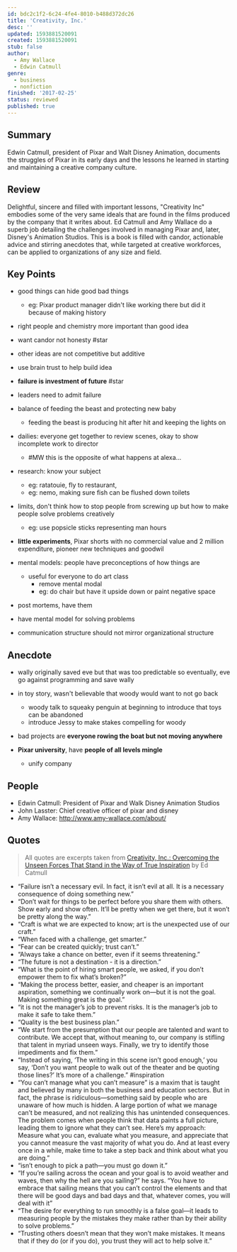 ```yaml
---
id: bdc2c1f2-6c24-4fe4-8010-b488d372dc26
title: 'Creativity, Inc.'
desc: ''
updated: 1593881520091
created: 1593881520091
stub: false
author:
  - Amy Wallace
  - Edwin Catmull
genre:
  - business
  - nonfiction
finished: '2017-02-25'
status: reviewed
published: true
---
```


## Summary
Edwin Catmull, president of Pixar and Walt Disney Animation, documents the struggles of Pixar in its early days and the lessons he learned in starting and maintaining a creative company culture.

## Review

Delightful, sincere and filled with important lessons, "Creativity Inc" embodies some of the very same ideals that are found in the films produced by the company that it writes about. Ed Catmull  and Amy Wallace do a superb job detailing the challenges involved in managing Pixar and, later,  Disney's Animation Studios. This is a book is filled with candor, actionable advice and stirring anecdotes that, while targeted at creative workforces, can be applied to organizations of any size and field.

## Key Points
- good things can hide good bad things
    - eg: Pixar product manager didn't like working there but did it because of making history
- right people and chemistry more important than good idea
- want candor not honesty #star
- other ideas are not competitive but additive
- use brain trust to help build idea
- **failure is investment of future** #star
- leaders need to admit failure

- balance of feeding the beast and protecting new baby
    - feeding the beast is producing hit after hit and keeping the lights on
- dailies: everyone get together to review scenes, okay to show incomplete work to director
    - #MW this is the opposite of what happens at alexa...<!--LOCAL_ONLY_LINE--> 
- research: know your subject
    - eg: ratatouie, fly to restaurant,
    - eg: nemo, making sure fish can be flushed down toilets
- limits, don't think how to stop people from screwing up but how to make people solve problems creatively
    - eg: use popsicle sticks representing man hours
- **little experiments**, Pixar shorts with no commercial value and 2 million expenditure, pioneer new techniques and goodwil
- mental models: people have preconceptions of how things are
    - useful for everyone to do art class
        - remove mental modal
        - eg: do chair but have it upside down or paint negative space
- post mortems, have them
- have mental model for solving problems
- communication structure should not mirror organizational structure

## Anecdote
- wally originally saved eve but that was too predictable so eventually, eve go against programming and save wally

- in toy story, wasn't believable that woody would want to not go back
    - woody talk to squeaky penguin at beginning  to introduce that toys can be abandoned
    - introduce Jessy to make stakes compelling for woody

- bad projects are **everyone rowing the boat but not moving anywhere**

- **Pixar university**, have **people of all levels mingle**
    - unify company

## People
- Edwin Catmull: President of Pixar and Walk Disney Animation Studios
- John Lasster: Chief creative officer of pixar and disney
- Amy Wallace: http://www.amy-wallace.com/about/

## Quotes

> All quotes are excerpts taken from [Creativity, Inc.: Overcoming the Unseen Forces That Stand in the Way of True Inspiration](https://www.amazon.com/gp/product/B00FUZQYBO) by Ed Catmull

- “Failure isn’t a necessary evil. In fact, it isn’t evil at all. It is a necessary consequence of doing something new.”
- “Don’t wait for things to be perfect before you share them with others. Show early and show often. It’ll be pretty when we get there, but it won’t be pretty along the way.”
- “Craft is what we are expected to know; art is the unexpected use of our craft.”
- “When faced with a challenge, get smarter.”
- “Fear can be created quickly; trust can’t.”
- “Always take a chance on better, even if it seems threatening.”
- “The future is not a destination - it is a direction.”
- “What is the point of hiring smart people, we asked, if you don’t empower them to fix what’s broken?”
- “Making the process better, easier, and cheaper is an important aspiration, something we continually work on—but it is not the goal. Making something great is the goal.”
- “it is not the manager’s job to prevent risks. It is the manager’s job to make it safe to take them.”
- “Quality is the best business plan.”
- “We start from the presumption that our people are talented and want to contribute. We accept that, without meaning to, our company is stifling that talent in myriad unseen ways. Finally, we try to identify those impediments and fix them.”
- “Instead of saying, ‘The writing in this scene isn’t good enough,’ you say, ‘Don’t you want people to walk out of the theater and be quoting those lines?’ It’s more of a challenge.” #inspiration
- “You can’t manage what you can’t measure” is a maxim that is taught and believed by many in both the business and education sectors. But in fact, the phrase is ridiculous—something said by people who are unaware of how much is hidden. A large portion of what we manage can’t be measured, and not realizing this has unintended consequences. The problem comes when people think that data paints a full picture, leading them to ignore what they can’t see. Here’s my approach: Measure what you can, evaluate what you measure, and appreciate that you cannot measure the vast majority of what you do. And at least every once in a while, make time to take a step back and think about what you are doing.”
- “isn’t enough to pick a path—you must go down it.”
- “If you’re sailing across the ocean and your goal is to avoid weather and waves, then why the hell are you sailing?” he says. “You have to embrace that sailing means that you can’t control the elements and that there will be good days and bad days and that, whatever comes, you will deal with it”
- “The desire for everything to run smoothly is a false goal—it leads to measuring people by the mistakes they make rather than by their ability to solve problems.”
- “Trusting others doesn’t mean that they won’t make mistakes. It means that if they do (or if you do), you trust they will act to help solve it.”


